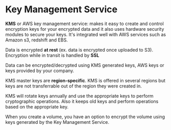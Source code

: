# Key Management Service
**KMS** or AWS key management service: makes it easy to create and control encryption keys for your encrypted data and it also uses hardware security modules to secure your keys. It's integrated well with AWS services such as Amazon s3, redshift and EBS. 

Data is encrypted **at rest** (ex. data is encrypted once uploaded to S3). Encryption while in transit is handled by **SSL**

Data can be encrypted/decrypted using KMS generated keys, AWS keys or keys provided by your company.

KMS master keys are **region-specific**. KMS is offered in several regions but keys are not transferrable out of the region they were created in.

KMS will rotate keys annually and use the appropriate keys to perform cryptographic operations. Also it keeps old keys and perform operations based on the appropriate key.

When you create a volume, you have an option to encrypt the volume using keys generated by the Key Management Service.

